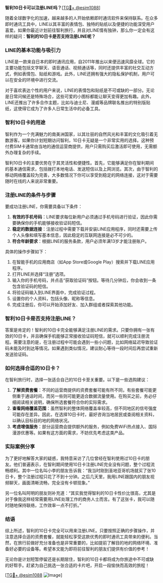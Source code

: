 **智利10日卡可以注册LINE吗？**[[TG💪+ @esim1088](https://t.me/s/esim1088)]

随着全球数字化的加速，越来越多的人开始依赖即时通讯软件来保持联系。在众多即时通讯工具中，LINE以其丰富的表情包、独特的贴纸以及便捷的功能深受用户喜爱。如果你最近计划前往智利旅行，并且对LINE情有独钟，那么你一定会有这样的疑问：**智利的10日卡是否支持注册LINE呢？**

### LINE的基本功能与吸引力

LINE是一款来自日本的即时通讯应用，自2011年推出以来便迅速风靡全球。它的主要功能包括文字聊天、语音通话、视频通话等，同时还提供丰富的社交互动方式，例如表情包、贴纸和游戏。此外，LINE还拥有强大的隐私保护机制，用户可以在安全的环境中进行交流。

对于喜欢表达个性的用户来说，LINE的表情包和贴纸是不可或缺的一部分。无论是日常问候还是特殊场合，这些可爱的小图标都能让聊天变得更加有趣。此外，LINE还推出了许多合作主题，比如与迪士尼、漫威等品牌联名推出的特别版贴纸，这使得它成为了许多人日常生活中的必备工具。

### 智利10日卡的用途

智利作为一个充满魅力的南美洲国家，以其壮丽的自然风光和丰富的文化吸引着无数游客。如果你计划短期访问智利，10日卡无疑是一个非常实用的选择。这种预付费SIM卡通常由当地的通信运营商提供，用户只需购买后激活即可使用，无需额外办理复杂的手续。

智利10日卡的主要优势在于其灵活性和便捷性。首先，它能够满足你在智利期间的基本通信需求，包括拨打本地电话、发送短信以及上网浏览。其次，由于智利的移动网络覆盖较为完善，大多数情况下你可以享受到稳定的网络连接，这对于需要随时在线的人来说非常重要。

### 注册LINE的条件与步骤

要成功注册LINE，你需要具备以下条件：

1. **有效的手机号码**：LINE要求每位新用户必须通过手机号码进行验证，因此你需要确保你的手机能够接收验证码短信。
2. **稳定的数据连接**：注册过程中需要下载并安装LINE应用程序，同时还需要上传个人头像和填写基本信息，因此稳定的互联网连接是必不可少的。
3. **符合年龄要求**：根据LINE的服务条款，用户必须年满13岁才能注册账户。

具体的操作步骤如下：
1. 在智能手机的应用商店（如App Store或Google Play）搜索并下载LINE应用程序。
2. 打开LINE并选择“注册”选项。
3. 输入你的手机号码，并点击“获取验证码”按钮。等待几分钟后，你会收到一条包含验证码的短信。
4. 将验证码输入到LINE界面中，完成验证过程。
5. 设置你的个人资料，包括头像、昵称等信息。
6. 完成注册后，你可以开始添加好友、加入群组或者探索其他功能。

### 智利10日卡是否支持注册LINE？

答案是肯定的！智利的10日卡完全能够满足注册LINE的需求。只要你拥有一张有效的10日卡，并且确保手机能够正常接收验证码短信，就可以顺利完成注册流程。需要注意的是，在注册过程中可能会遇到一些小问题，比如网络延迟导致验证码未能及时到达等情况。如果遇到类似情况，建议耐心等待一段时间后再尝试重新发送验证码。

### 如何选择合适的10日卡？

在智利旅行时，选择一张适合自己的10日卡至关重要。以下是一些选购建议：

1. **了解资费套餐**：不同的运营商提供的资费套餐可能有所不同，有些套餐可能更侧重于通话时间，而另一些则可能更适合数据流量使用。在购买之前，务必仔细阅读相关说明，确保所选套餐符合你的实际需求。
2. **查看网络覆盖范围**：虽然智利的整体网络覆盖率较高，但不同地区的信号强度可能存在差异。因此，在选择10日卡时，最好咨询当地居民或查阅相关资料，以确认目标目的地的网络状况。
3. **考虑增值服务**：部分运营商会提供额外的服务，例如免费WiFi热点接入、国际漫游优惠等。如果有这方面的需求，不妨优先考虑这类产品。

### 实际案例分享

为了更好地解答大家的疑惑，我特意采访了几位曾经在智利使用过10日卡的朋友。他们普遍表示，在智利期间使用10日卡注册LINE完全没有问题，整个过程流畅顺利。其中一位名叫小李的朋友告诉我：“我当时刚到圣地亚哥机场就买了张10日卡，整个注册过程只花了不到十分钟。之后几天里，我用LINE跟国内的朋友视频聊天，画面清晰流畅，完全没有卡顿现象。”

另一位名叫阿明的朋友则补充道：“其实我觉得智利的10日卡性价比很高，尤其是对于像我这样经常需要用LINE处理工作的商务人士而言。有了这张卡，我可以随时随地保持联络，工作效率一点不打折。”

### 结语

综上所述，智利的10日卡完全可以用来注册LINE。只要按照正确的步骤操作，并注意选择合适的资费套餐，就能轻松享受这款优秀的即时通讯工具带来的便利。当然，在旅行前做好充分准备也是非常重要的，比如提前了解目的地的网络环境、准备好必要的设备等。希望本文能为即将前往智利的朋友们提供有价值的参考！

无论你是计划短暂停留还是长期居住，智利的10日卡都将成为你旅途中不可或缺的好帮手。赶紧为自己挑选一张合适的卡片吧，开启一段愉快而高效的旅程！

[[TG💪+ @esim1088](https://t.me/s/esim1088) ![Image](https://i.postimg.cc/4NQfJmqS/Snipaste-2025-05-13-00-14-12.png)]